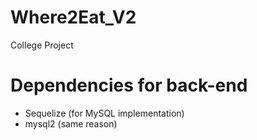 # Where2Eat_V2
College Project

# Dependencies for back-end

- Sequelize (for MySQL implementation)
- mysql2 (same reason)
